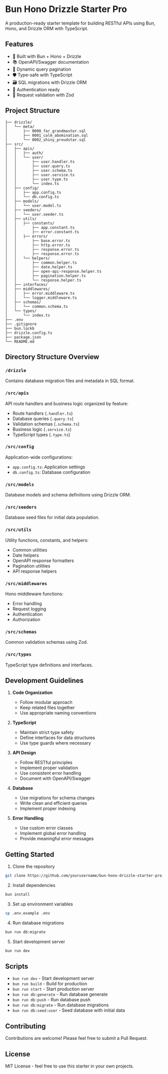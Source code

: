 # Bun Hono Drizzle Starter Pro

A production-ready starter template for building RESTful APIs using Bun, Hono, and Drizzle ORM with TypeScript.

## Features

- 🚀 Built with Bun + Hono + Drizzle
- 📚 OpenAPI/Swagger documentation
- 🔄 Dynamic query pagination
- 🛡️ Type-safe with TypeScript
- 🗃️ SQL migrations with Drizzle ORM
- 🔐 Authentication ready
- 🎯 Request validation with Zod

## Project Structure

```
├── drizzle/
│   └── meta/
│       ├── 0000_far_grandmaster.sql
│       ├── 0001_calm_abomination.sql
│       └── 0002_shiny_proudstar.sql
├── src/
│   ├── apis/
│   │   ├── auth/
│   │   └── user/
│   │       ├── user.handler.ts
│   │       ├── user.query.ts
│   │       ├── user.schema.ts
│   │       ├── user.service.ts
│   │       ├── user.type.ts
│   │       └── index.ts
│   ├── config/
│   │   ├── app.config.ts
│   │   └── db.config.ts
│   ├── models/
│   │   └── user.model.ts
│   ├── seeders/
│   │   └── user.seeder.ts
│   ├── utils/
│   │   ├── constants/
│   │       ├── app.constant.ts
│   │       ├── error.constant.ts
│   │   ├── errors/
│   │       ├── base.error.ts
│   │       ├── http.error.ts
│   │       ├── response.error.ts
│   │       ├── response.error.ts
│   │   └── helpers/
│   │       ├── common.helper.ts
│   │       ├── date.helper.ts
│   │       ├── open-api-response.helper.ts
│   │       ├── pagination.helper.ts
│   │       └── response.helper.ts
│   ├── interfaces/
│   ├── middlewares/
│   │   ├── error.middleware.ts
│   │   └── logger.middleware.ts
│   ├── schemas/
│   │   └── common.schema.ts
│   └── types/
│       └── index.ts
├── .env
├── .gitignore
├── bun.lockb
├── drizzle.config.ts
├── package.json
└── README.md
```

## Directory Structure Overview

### `/drizzle`
Contains database migration files and metadata in SQL format.

### `/src/apis`
API route handlers and business logic organized by feature:
- Route handlers (`.handler.ts`)
- Database queries (`.query.ts`)
- Validation schemas (`.schema.ts`)
- Business logic (`.service.ts`)
- TypeScript types (`.type.ts`)

### `/src/config`
Application-wide configurations:
- `app.config.ts`: Application settings
- `db.config.ts`: Database configuration

### `/src/models`
Database models and schema definitions using Drizzle ORM.

### `/src/seeders`
Database seed files for initial data population.

### `/src/utils`
Utility functions, constants, and helpers:
- Common utilities
- Date helpers
- OpenAPI response formatters
- Pagination utilities
- API response helpers

### `/src/middlewares`
Hono middleware functions:
- Error handling
- Request logging
- Authentication
- Authorization

### `/src/schemas`
Common validation schemas using Zod.

### `/src/types`
TypeScript type definitions and interfaces.

## Development Guidelines

1. **Code Organization**
   - Follow modular approach
   - Keep related files together
   - Use appropriate naming conventions

2. **TypeScript**
   - Maintain strict type safety
   - Define interfaces for data structures
   - Use type guards where necessary

3. **API Design**
   - Follow RESTful principles
   - Implement proper validation
   - Use consistent error handling
   - Document with OpenAPI/Swagger

4. **Database**
   - Use migrations for schema changes
   - Write clean and efficient queries
   - Implement proper indexing

5. **Error Handling**
   - Use custom error classes
   - Implement global error handling
   - Provide meaningful error messages

## Getting Started

1. Clone the repository
```bash
git clone https://github.com/yourusername/bun-hono-drizzle-starter-pro.git
```

2. Install dependencies
```bash
bun install
```

3. Set up environment variables
```bash
cp .env.example .env
```

4. Run database migrations
```bash
bun run db:migrate
```

5. Start development server
```bash
bun run dev
```

## Scripts

- `bun run dev` - Start development server
- `bun run build` - Build for production
- `bun run start` - Start production server
- `bun run db:generate` - Run database generate
- `bun run db:push` - Run database push
- `bun run db:migrate` - Run database migrations
- `bun run db:seed:user` - Seed database with initial data

## Contributing

Contributions are welcome! Please feel free to submit a Pull Request.

## License

MIT License - feel free to use this starter in your own projects.